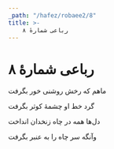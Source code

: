 ```yaml
---
_path: "/hafez/robaee2/8"
title: >-
    رباعی شمارهٔ ۸
---
```

# رباعی شمارهٔ ۸

<div class="b" id="bn1"><div class="m1"><p>ماهم که رخش روشنی خور بگرفت</p></div>
<div class="m2"><p>گرد خط او چشمهٔ کوثر بگرفت</p></div></div>
<div class="b" id="bn2"><div class="m1"><p>دل‌ها همه در چاه زنخدان انداخت</p></div>
<div class="m2"><p>وآنگه سر چاه را به عنبر بگرفت</p></div></div>
